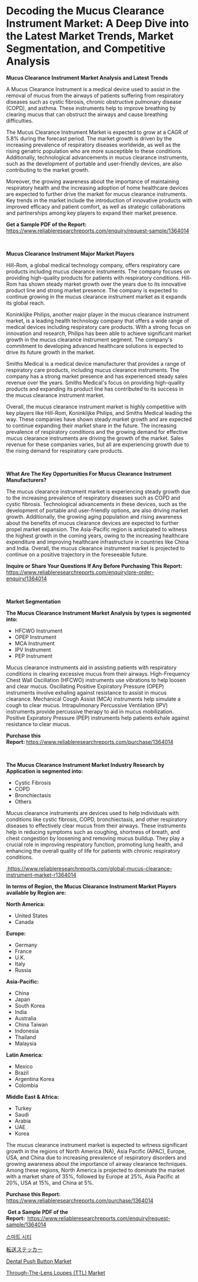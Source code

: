 <p><h1>Decoding the Mucus Clearance Instrument Market: A Deep Dive into the Latest Market Trends, Market Segmentation, and Competitive Analysis</h1></p><p><strong>Mucus Clearance Instrument Market Analysis and Latest Trends</strong></p>
<p><p>A Mucus Clearance Instrument is a medical device used to assist in the removal of mucus from the airways of patients suffering from respiratory diseases such as cystic fibrosis, chronic obstructive pulmonary disease (COPD), and asthma. These instruments help to improve breathing by clearing mucus that can obstruct the airways and cause breathing difficulties.</p><p>The Mucus Clearance Instrument Market is expected to grow at a CAGR of 5.8% during the forecast period. The market growth is driven by the increasing prevalence of respiratory diseases worldwide, as well as the rising geriatric population who are more susceptible to these conditions. Additionally, technological advancements in mucus clearance instruments, such as the development of portable and user-friendly devices, are also contributing to the market growth.</p><p>Moreover, the growing awareness about the importance of maintaining respiratory health and the increasing adoption of home healthcare devices are expected to further drive the market for mucus clearance instruments. Key trends in the market include the introduction of innovative products with improved efficacy and patient comfort, as well as strategic collaborations and partnerships among key players to expand their market presence.</p></p>
<p><strong>Get a Sample PDF of the Report:&nbsp;</strong> <a href="https://www.reliableresearchreports.com/enquiry/request-sample/1364014">https://www.reliableresearchreports.com/enquiry/request-sample/1364014</a></p>
<p>&nbsp;</p>
<p><strong>Mucus Clearance Instrument Major Market Players</strong></p>
<p><p>Hill-Rom, a global medical technology company, offers respiratory care products including mucus clearance instruments. The company focuses on providing high-quality products for patients with respiratory conditions. Hill-Rom has shown steady market growth over the years due to its innovative product line and strong market presence. The company is expected to continue growing in the mucus clearance instrument market as it expands its global reach.</p><p>Koninklijke Philips, another major player in the mucus clearance instrument market, is a leading health technology company that offers a wide range of medical devices including respiratory care products. With a strong focus on innovation and research, Philips has been able to achieve significant market growth in the mucus clearance instrument segment. The company's commitment to developing advanced healthcare solutions is expected to drive its future growth in the market.</p><p>Smiths Medical is a medical device manufacturer that provides a range of respiratory care products, including mucus clearance instruments. The company has a strong market presence and has experienced steady sales revenue over the years. Smiths Medical's focus on providing high-quality products and expanding its product line has contributed to its success in the mucus clearance instrument market.</p><p>Overall, the mucus clearance instrument market is highly competitive with key players like Hill-Rom, Koninklijke Philips, and Smiths Medical leading the way. These companies have shown steady market growth and are expected to continue expanding their market share in the future. The increasing prevalence of respiratory conditions and the growing demand for effective mucus clearance instruments are driving the growth of the market. Sales revenue for these companies varies, but all are experiencing growth due to the rising demand for respiratory care products.</p></p>
<p>&nbsp;</p>
<p><strong>What Are The Key Opportunities For Mucus Clearance Instrument Manufacturers?</strong></p>
<p><p>The mucus clearance instrument market is experiencing steady growth due to the increasing prevalence of respiratory diseases such as COPD and cystic fibrosis. Technological advancements in these devices, such as the development of portable and user-friendly options, are also driving market growth. Additionally, the growing aging population and rising awareness about the benefits of mucus clearance devices are expected to further propel market expansion. The Asia-Pacific region is anticipated to witness the highest growth in the coming years, owing to the increasing healthcare expenditure and improving healthcare infrastructure in countries like China and India. Overall, the mucus clearance instrument market is projected to continue on a positive trajectory in the foreseeable future.</p></p>
<p><strong>Inquire or Share Your Questions If Any Before Purchasing This Report:</strong> <a href="https://www.reliableresearchreports.com/enquiry/pre-order-enquiry/1364014">https://www.reliableresearchreports.com/enquiry/pre-order-enquiry/1364014</a></p>
<p>&nbsp;</p>
<p><strong>Market Segmentation</strong></p>
<p><strong>The Mucus Clearance Instrument Market Analysis by types is segmented into:</strong></p>
<p><ul><li>HFCWO Instrument</li><li>OPEP Instrument</li><li>MCA Instrument</li><li>IPV Instrument</li><li>PEP Instrument</li></ul></p>
<p><p>Mucus clearance instruments aid in assisting patients with respiratory conditions in clearing excessive mucus from their airways. High-Frequency Chest Wall Oscillation (HFCWO) instruments use vibrations to help loosen and clear mucus. Oscillating Positive Expiratory Pressure (OPEP) instruments involve exhaling against resistance to assist in mucus clearance. Mechanical Cough Assist (MCA) instruments help simulate a cough to clear mucus. Intrapulmonary Percussive Ventilation (IPV) instruments provide percussive therapy to aid in mucus mobilization. Positive Expiratory Pressure (PEP) instruments help patients exhale against resistance to clear mucus.</p></p>
<p><strong>Purchase this Report:&nbsp;</strong><a href="https://www.reliableresearchreports.com/purchase/1364014">https://www.reliableresearchreports.com/purchase/1364014</a></p>
<p>&nbsp;</p>
<p><strong>The Mucus Clearance Instrument Market Industry Research by Application is segmented into:</strong></p>
<p><ul><li>Cystic Fibrosis</li><li>COPD</li><li>Bronchiectasis</li><li>Others</li></ul></p>
<p><p>Mucus clearance instruments are devices used to help individuals with conditions like cystic fibrosis, COPD, bronchiectasis, and other respiratory diseases to effectively clear mucus from their airways. These instruments help in reducing symptoms such as coughing, shortness of breath, and chest congestion by loosening and removing mucus buildup. They play a crucial role in improving respiratory function, promoting lung health, and enhancing the overall quality of life for patients with chronic respiratory conditions.</p></p>
<p><a href="https://www.reliableresearchreports.com/global-mucus-clearance-instrument-market-r1364014">&nbsp;https://www.reliableresearchreports.com/global-mucus-clearance-instrument-market-r1364014</a></p>
<p><strong>In terms of Region, the Mucus Clearance Instrument Market Players available by Region are:</strong></p>
<p>
    <p> <strong> North America: </strong>
        <ul>
            <li>United States</li>
            <li>Canada</li>
        </ul>
        </p> 
    <p> <strong> Europe: </strong>
        <ul>
            <li>Germany</li>
            <li>France</li>
            <li>U.K.</li>
            <li>Italy</li>
            <li>Russia</li>
        </ul>
        </p> 
    <p> <strong> Asia-Pacific: </strong>
        <ul>
            <li>China</li>
            <li>Japan</li>
            <li>South Korea</li>
            <li>India</li>
            <li>Australia</li>
            <li>China Taiwan</li>
            <li>Indonesia</li>
            <li>Thailand</li>
            <li>Malaysia</li>
        </ul>
        </p> 
    <p> <strong> Latin America: </strong>
        <ul>
            <li>Mexico</li>
            <li>Brazil</li>
            <li>Argentina Korea</li>
            <li>Colombia</li>
        </ul>
        </p> 
    <p> <strong> Middle East & Africa: </strong>
        <ul>
            <li>Turkey</li>
            <li>Saudi</li>
            <li>Arabia</li>
            <li>UAE</li>
            <li>Korea</li>
        </ul>
    </p>
    </p>
<p><p>The mucus clearance instrument market is expected to witness significant growth in the regions of North America (NA), Asia Pacific (APAC), Europe, USA, and China due to increasing prevalence of respiratory disorders and growing awareness about the importance of airway clearance techniques. Among these regions, North America is projected to dominate the market with a market share of 35%, followed by Europe at 25%, Asia Pacific at 20%, USA at 15%, and China at 5%.</p></p>
<p><strong>Purchase this Report: </strong><a href="https://www.reliableresearchreports.com/purchase/1364014">https://www.reliableresearchreports.com/purchase/1364014</a></p>
<p>&nbsp;<strong>Get a Sample PDF of the Report:&nbsp;&nbsp;</strong><a href="https://www.reliableresearchreports.com/enquiry/request-sample/1364014">https://www.reliableresearchreports.com/enquiry/request-sample/1364014</a></p>
<p><strong></strong></p>
<p><p><a href="https://github.com/wallacBahrtyinger567686/Market-Research-Report-List-1/blob/main/327952647392.md">스마트 시티</a></p><p><a href="https://github.com/FrancoWeber2023/Market-Research-Report-List-1/blob/main/152253952010.md">転送ステッカー</a></p><p><a href="https://github.com/RyleeBauch2023/Market-Research-Report-List-1/blob/main/dental-push-button-market.md">Dental Push Button Market</a></p><p><a href="https://github.com/Sarissaschmalingtr6fz2739/Market-Research-Report-List-2/blob/main/through-the-lens-loupes-ttl-market.md">Through-The-Lens Loupes (TTL) Market</a></p></p>